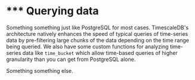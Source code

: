 # *** Querying data

Something something just like PostgreSQL for most cases.  TimescaleDB's
architecture natively enhances the speed of typical queries of time-series
data by pre-filtering large chunks of the data depending on the time range
being queried.  We also have some custom functions for analyzing time-series
data like `time_bucket` which allow time-based queries of higher granularity
than you can get from PostgreSQL alone.

Something something else.

